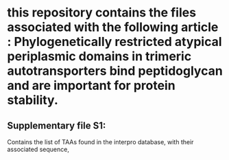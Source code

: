 # this repository contains the files associated with the following article : Phylogenetically restricted atypical periplasmic domains in trimeric autotransporters bind peptidoglycan and are important for protein stability. 

## Supplementary file S1: 
Contains the list of TAAs found in the interpro database, with their associated sequence, 
